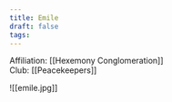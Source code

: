 ```yaml
---
title: Emile
draft: false
tags:
---
```

Affiliation: [[Hexemony Conglomeration]]  
Club: [[Peacekeepers]]

![[emile.jpg]]